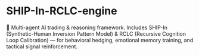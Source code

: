 # SHIP-In-RCLC-engine
🚧 Multi-agent AI trading &amp; reasoning framework.   Includes SHIP-In (Synthetic-Human Inversion Pattern Model) &amp; RCLC (Recursive Cognition Loop Calibration) —   for behavioral hedging, emotional memory training, and tactical signal reinforcement.
